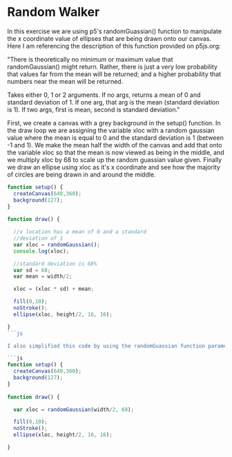 # Random Walker

In this exercise we are using p5's randomGuassian() function to manipulate the x coordinate value of ellipses that are being drawn onto our canvas. Here I am referencing the description of this function provided on p5js.org: 

"There is theoretically no minimum or maximum value that randomGaussian() might return. Rather, there is just a very low probability that values far from the mean will be returned; and a higher probability that numbers near the mean will be returned. 

Takes either 0, 1 or 2 arguments.
If no args, returns a mean of 0 and standard deviation of 1.
If one arg, that arg is the mean (standard deviation is 1).
If two args, first is mean, second is standard deviation."

First, we create a canvas with a grey background in the setup() function. In the draw loop we are assigning the variable xloc with a random gaussian value where the mean is equal to 0 and the standard deviation is 1 (between -1 and 1). We make the mean half the width of the canvas and add that onto the variable xloc so that the mean is now viewed as being in the middle, and we multiply xloc by 68 to scale up the random guassian value given. Finally we draw an ellipse using xloc as it's x coordinate and see how the majority of circles are being drawn in and around the middle.

```js
function setup() {
  createCanvas(640,360); 
  background(127);
}
 
function draw() { 

  //x location has a mean of 0 and a standard
  //deviation of 1
  var xloc = randomGaussian();
  console.log(xloc);

  //standard deviation is 68%
  var sd = 68;
  var mean = width/2;

  xloc = (xloc * sd) + mean;

  fill(0,10);
  noStroke();
  ellipse(xloc, height/2, 16, 16);

}
```js

I also simplified this code by using the randomGuassian function parameters to define the mean and the standard deviation of xloc and it worked the same way.

```js
function setup() {
  createCanvas(640,360); 
  background(127);
}
 
function draw() { 

  var xloc = randomGaussian(width/2, 68);

  fill(0,10);
  noStroke();
  ellipse(xloc, height/2, 16, 16);

}
```


